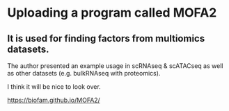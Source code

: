 # Uploading a program called MOFA2
## It is used for finding factors from multiomics datasets.

The author presented an example usage in scRNAseq & scATACseq as well as other datasets (e.g. bulkRNAseq with proteomics).

I think it will be nice to look over.

https://biofam.github.io/MOFA2/
